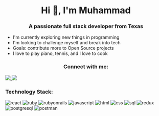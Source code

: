 <h1 align="center">Hi 👋, I'm Muhammad</h1>
<h3 align="center">A passionate full stack developer from Texas</h3>

<ul>
    <li>I'm currently exploring new things in programming</li>
    <li>I'm looking to challenge myself and break into tech</li>
    <li>Goals: contribute more to Open Source projects</li>
    <li>I love to play piano, tennis, and I love to cook</li>
</ul>

<h3 align="center">Connect with me:</h3>
<a 
    href="https://www.linkedin.com/in/hadyanrendusara/"
>
    <img
        src="https://img.shields.io/badge/LinkedIn-0077B5?style=for-the-badge&logo=linkedin&logoColor=white"
    >
</a>
<a
    href="mailto: adyrendusara@gmail.com"
>
    <img
        src="https://img.shields.io/badge/Gmail-D14836?style=for-the-badge&logo=gmail&logoColor=white"
    >
</a>

<h3>Technology Stack:</h3>
<p align="left" style="pointer-events: none">
    <img 
        src="https://img.shields.io/badge/React-20232A?style=for-the-badge&logo=react&logoColor=61DAFB"
        alt="react"
    >
    </img>
    <img 
        src="https://img.shields.io/badge/Ruby-CC342D?style=for-the-badge&logo=ruby&logoColor=white"
        alt="ruby"
    >
    </img>
    <img 
        src="https://img.shields.io/badge/Ruby_on_Rails-CC0000?style=for-the-badge&logo=ruby-on-rails&logoColor=white"
        alt="rubyonrails"
    >
    </img>
    <img 
        src="https://img.shields.io/badge/JavaScript-323330?style=for-the-badge&logo=javascript&logoColor=F7DF1E"
        alt="javascript"
    >
    </img>
    <img 
        src="https://img.shields.io/badge/HTML5-E34F26?style=for-the-badge&logo=html5&logoColor=white"
        alt="html"
    >
    </img>
    <img 
        src="https://img.shields.io/badge/CSS3-1572B6?style=for-the-badge&logo=css3&logoColor=white"
        alt="css"
    >
    </img>
    <img 
        src="https://img.shields.io/badge/MySQL-005C84?style=for-the-badge&logo=mysql&logoColor=white"
        alt="sql"
    >
    </img>
    <img 
        src="https://img.shields.io/badge/Redux-593D88?style=for-the-badge&logo=redux&logoColor=white"
        alt="redux"
    >
    </img>
    <img 
        src="https://img.shields.io/badge/PostgreSQL-316192?style=for-the-badge&logo=postgresql&logoColor=white"
        alt="postgresql"
    >
    </img>
    <img 
        src="https://img.shields.io/badge/Postman-FF6C37?style=for-the-badge&logo=Postman&logoColor=white"
        alt="postman"
    >
    </img>
</p>





